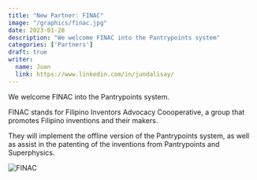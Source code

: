```yaml
---
title: "New Partner: FINAC"
image: "/graphics/finac.jpg"
date: 2023-01-28
description: "We welcome FINAC into the Pantrypoints system"
categories: ['Partners']
draft: true
writer:
  name: Juan
  link: https://www.linkedin.com/in/jundalisay/
---
```



We welcome FINAC into the Pantrypoints system. 

FINAC stands for Filipino Inventors Advocacy Coooperative, a group that promotes Filipino inventions and their makers. 

They will implement the offline version of the Pantrypoints system, as well as assist in the patenting of the inventions from Pantrypoints and Superphysics. 

![FINAC](/graphics/finac.jpg)


